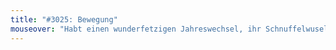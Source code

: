 ```yaml
---
title: "#3025: Bewegung"
mouseover: "Habt einen wunderfetzigen Jahreswechsel, ihr Schnuffelwusel!"
---
```

